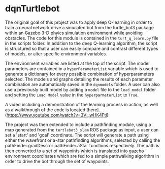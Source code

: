 # dqnTurtlebot

The original goal of this project was to apply deep Q-learning in order to train a neural network drive a simulated bot from the turtle_bot3 package within an Gazebo 3-D phyics simulation environment while avoiding obstacles. The code for this module is contained in the `turt_q_learn.py` file in the scripts folder. In addition to the deep Q-learning algorithm, the script is structured so that a user can easily compare and contrast different types of models, or alter specific environment variables.

The environment variables are listed at the top of the script. The model parameters are contained in a `hyperParameterList` variable which is used to generate a dictionary for every possible combination of hyperparameters selected. The models and graphs detailing the results of each parameter combination are automatically saved in the `dqnmodels` folder. A user can also use a previously built model by adding a `model` file to the `load_model` folder and setting the `Load Model` value in the `hyperparmeterList` to `True`.

A video including a demonstration of the learning process in action, as well as a walkthrough of the code is located [here].(https://www.youtube.com/watch?v=3VI_wHK4FtI)

The project was then extended to include a pathfinding module, using a map generated from the `turtlebot3_slam` ROS package as input, a user can set a 'start' and 'goal' coordinate. The script will generate a path using either the wavefront or a-star pathfinding algorithms, selected by calling the pathFinder.gradDesc or pathFinder.aStar functions respectively. The path is then converted to a set of waypoints which is translated into gazebo environment coordinates which are fed to a simple pathwalking algorithm in order to drive the bot through the set of waypoints.
